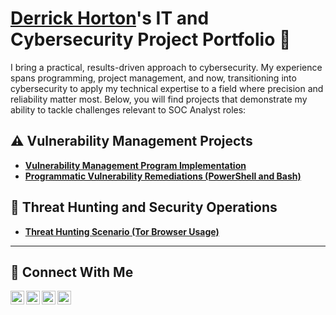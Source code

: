 # [Derrick Horton](https://www.linkedin.com/in/derrickjhorton/)'s IT and Cybersecurity Project Portfolio 🔐

I bring a practical, results-driven approach to cybersecurity. My experience spans programming, project management, and now, transitioning into cybersecurity to apply my technical expertise to a field where precision and reliability matter most. Below, you will find projects that demonstrate my ability to tackle challenges relevant to SOC Analyst roles:


## ⚠️ Vulnerability Management Projects

- **[Vulnerability Management Program Implementation](https://github.com/derrickhorton/vulnerability-management-program)**
- **[Programmatic Vulnerability Remediations (PowerShell and Bash)](https://github.com/)**

## 🚨 Threat Hunting and Security Operations

- **[Threat Hunting Scenario (Tor Browser Usage)](https://github.com/)**

<hr/>

## 🤳 Connect With Me

[<img align="left" alt="___________ | YouTube" width="22px" src="https://cdn.jsdelivr.net/npm/simple-icons@v3/icons/youtube.svg" />][youtube]
[<img align="left" alt="___________ | Twitter" width="22px" src="https://cdn.jsdelivr.net/npm/simple-icons@v3/icons/twitter.svg" />][twitter]
[<img align="left" alt="___________ | LinkedIn" width="22px" src="https://cdn.jsdelivr.net/npm/simple-icons@v3/icons/linkedin.svg" />][linkedin]
[<img align="left" alt="___________ | Instagram" width="22px" src="https://cdn.jsdelivr.net/npm/simple-icons@v3/icons/instagram.svg" />][instagram]

[twitter]: https://x.com/derrickjhorton
[youtube]: https://www.youtube.com/@derrick-horton
[instagram]: https://www.instagram.com/derrickjhorton
[linkedin]: https://linkedin.com/in/derrickjhorton

<!--
<img width="35" alt="image" src="https://github.com/user-attachments/assets/2f41c7cd-5ea8-4475-b451-a37161b6c3fb"> 
<img width="35" alt="image" src="https://github.com/user-attachments/assets/77649969-9910-4994-8b96-74a116cfb2a8">
-->
